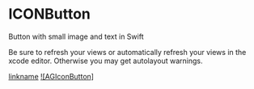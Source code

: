 # ICONButton
Button with small image and text in Swift


Be sure to refresh your views or automatically refresh your views in the xcode editor. Otherwise you may get autolayout warnings.

[linkname](https://youtu.be/kJx90dtF8e8)
[![AGIconButton]](https://youtu.be/kJx90dtF8e8)
